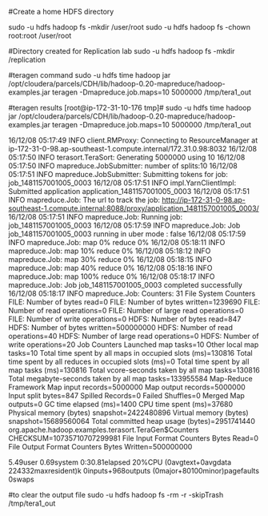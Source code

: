 #Create a home HDFS directory 

sudo -u hdfs hadoop fs -mkdir /user/root
sudo -u hdfs hadoop fs -chown root:root /user/root

#Directory created for Replication lab
sudo -u hdfs hadoop fs -mkdir /replication

#teragen command
sudo -u hdfs time hadoop jar /opt/cloudera/parcels/CDH/lib/hadoop-0.20-mapreduce/hadoop-examples.jar teragen  -Dmapreduce.job.maps=10 5000000 /tmp/tera1_out

#teragen results
[root@ip-172-31-10-176 tmp]# sudo -u hdfs time hadoop jar /opt/cloudera/parcels/CDH/lib/hadoop-0.20-mapreduce/hadoop-examples.jar teragen  -Dmapreduce.job.maps=10 5000000 /tmp/tera1_out

16/12/08 05:17:49 INFO client.RMProxy: Connecting to ResourceManager at ip-172-31-0-98.ap-southeast-1.compute.internal/172.31.0.98:8032
16/12/08 05:17:50 INFO terasort.TeraSort: Generating 5000000 using 10
16/12/08 05:17:50 INFO mapreduce.JobSubmitter: number of splits:10
16/12/08 05:17:51 INFO mapreduce.JobSubmitter: Submitting tokens for job: job_1481157001005_0003
16/12/08 05:17:51 INFO impl.YarnClientImpl: Submitted application application_1481157001005_0003
16/12/08 05:17:51 INFO mapreduce.Job: The url to track the job: http://ip-172-31-0-98.ap-southeast-1.compute.internal:8088/proxy/application_1481157001005_0003/
16/12/08 05:17:51 INFO mapreduce.Job: Running job: job_1481157001005_0003
16/12/08 05:17:59 INFO mapreduce.Job: Job job_1481157001005_0003 running in uber mode : false
16/12/08 05:17:59 INFO mapreduce.Job:  map 0% reduce 0%
16/12/08 05:18:11 INFO mapreduce.Job:  map 10% reduce 0%
16/12/08 05:18:12 INFO mapreduce.Job:  map 30% reduce 0%
16/12/08 05:18:15 INFO mapreduce.Job:  map 40% reduce 0%
16/12/08 05:18:16 INFO mapreduce.Job:  map 100% reduce 0%
16/12/08 05:18:17 INFO mapreduce.Job: Job job_1481157001005_0003 completed successfully
16/12/08 05:18:17 INFO mapreduce.Job: Counters: 31
        File System Counters
                FILE: Number of bytes read=0
                FILE: Number of bytes written=1239690
                FILE: Number of read operations=0
                FILE: Number of large read operations=0
                FILE: Number of write operations=0
                HDFS: Number of bytes read=847
                HDFS: Number of bytes written=500000000
                HDFS: Number of read operations=40
                HDFS: Number of large read operations=0
                HDFS: Number of write operations=20
        Job Counters
                Launched map tasks=10
                Other local map tasks=10
                Total time spent by all maps in occupied slots (ms)=130816
                Total time spent by all reduces in occupied slots (ms)=0
                Total time spent by all map tasks (ms)=130816
                Total vcore-seconds taken by all map tasks=130816
                Total megabyte-seconds taken by all map tasks=133955584
        Map-Reduce Framework
                Map input records=5000000
                Map output records=5000000
                Input split bytes=847
                Spilled Records=0
                Failed Shuffles=0
                Merged Map outputs=0
                GC time elapsed (ms)=1400
                CPU time spent (ms)=37680
                Physical memory (bytes) snapshot=2422480896
                Virtual memory (bytes) snapshot=15689560064
                Total committed heap usage (bytes)=2951741440
        org.apache.hadoop.examples.terasort.TeraGen$Counters
                CHECKSUM=10735710707299981
        File Input Format Counters
                Bytes Read=0
        File Output Format Counters
                Bytes Written=500000000

5.49user 
0.69system 
0:30.81elapsed 
20%CPU (0avgtext+0avgdata 224332maxresident)k
0inputs+968outputs (0major+80100minor)pagefaults 
0swaps

#to clear the output file
sudo -u hdfs hadoop fs -rm -r -skipTrash /tmp/tera1_out  
